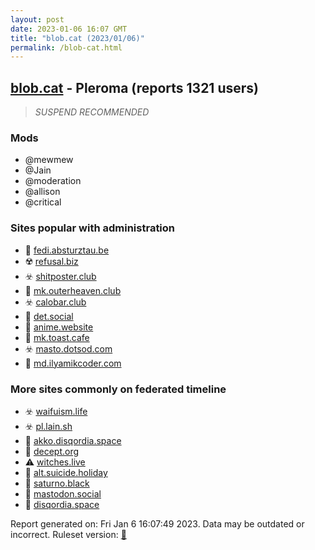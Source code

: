 ```yaml
---
layout: post
date: 2023-01-06 16:07 GMT
title: "blob.cat (2023/01/06)"
permalink: /blob-cat.html
---
```



## [blob.cat](https://blob.cat) - Pleroma (reports 1321 users)

> *SUSPEND RECOMMENDED*

### Mods
 * @mewmew
 * @Jain
 * @moderation
 * @allison
 * @critical

### Sites popular with administration

* 🚫 [fedi.absturztau.be](/fedi-absturztau-be.html)
* ☢️ [refusal.biz](/refusal-biz.html)
* ☣️ [shitposter.club](/shitposter-club.html)
* 🚫 [mk.outerheaven.club](/mk-outerheaven-club.html)
* ☣️ [calobar.club](/calobar-club.html)
* 🐘 [det.social](/det-social.html)
* 🚫 [anime.website](/anime-website.html)
* 🐘 [mk.toast.cafe](/mk-toast-cafe.html)
* ☣️ [masto.dotsod.com](/masto-dotsod-com.html)
* 🐘 [md.ilyamikcoder.com](/md-ilyamikcoder-com.html)

### More sites commonly on federated timeline

* ☣️ [waifuism.life](/waifuism-life.html)
* ☣️ [pl.lain.sh](/pl-lain-sh.html)
* 🚫 [akko.disqordia.space](/akko-disqordia-space.html)
* 🐘 [decept.org](/decept-org.html)
* ⚠️ [witches.live](/witches-live.html)
* 🐘 [alt.suicide.holiday](/alt-suicide-holiday.html)
* 🐘 [saturno.black](/saturno-black.html)
* 🐘 [mastodon.social](/mastodon-social.html)
* 🚫 [disqordia.space](/disqordia-space.html)

Report generated on: Fri Jan  6 16:07:49 2023. Data may be outdated or incorrect.
Ruleset version: [🏀](/version-basketball)
